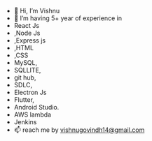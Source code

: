 - 👋 Hi, I’m Vishnu
- 👀 I’m having 5+ year of  experience in
- React Js
- ,Node Js
- ,Express js
- ,HTML
- ,CSS
- MySQL,
- SQLLITE,
- git hub,
- SDLC,
- Electron Js
- Flutter,
- Android Studio.
- AWS lambda
- Jenkins
- 📫 reach me by vishnugovindh14@gmail.com

<!---
VISHNU984/VISHNU984 is a ✨ special ✨ repository because its `README.md` (this file) appears on your GitHub profile.
You can click the Preview link to take a look at your changes.
--->
